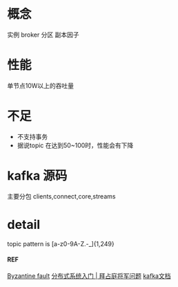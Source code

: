 # 概念
实例 broker 分区 副本因子
# 性能
单节点10W以上的吞吐量
# 不足
- 不支持事务
- 据说topic 在达到50~100时，性能会有下降

# kafka 源码
主要分包
clients,connect,core,streams

# detail
topic pattern is [a-z0-9A-Z.-_]{1,249}

#### REF
[Byzantine fault](https://en.wikipedia.org/wiki/Byzantine_fault#cite_note-9)
[分布式系统入门 | 拜占庭将军问题](https://www.cnblogs.com/alan-yin/p/14901121.html)
[kafka文档](https://kafka.apache.org/documentation/#majordesignelements)